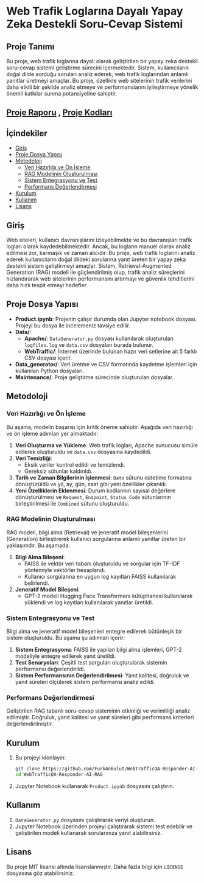 # Web Trafik Loglarına Dayalı Yapay Zeka Destekli Soru-Cevap Sistemi

## Proje Tanımı

Bu proje, web trafik loglarına dayalı olarak geliştirilen bir yapay zeka destekli soru-cevap sistemi geliştirme sürecini içermektedir. Sistem, kullanıcıların doğal dilde sorduğu soruları analiz ederek, web trafik loglarından anlamlı yanıtlar üretmeyi amaçlar. Bu proje, özellikle web sitelerinin trafik verilerini daha etkili bir şekilde analiz etmeye ve performanslarını iyileştirmeye yönelik önemli katkılar sunma potansiyeline sahiptir.

## [Proje Raporu](https://github.com/Furk4nBulut/WebTrafficQA-Responder-AI-RAG/blob/master/FurkanBulutReport.pdf) , [Proje Kodları](https://github.com/Furk4nBulut/WebTrafficQA-Responder-AI-RAG/blob/master/product.ipynb)


## İçindekiler

- [Giriş](#giriş)
- [Proje Dosya Yapısı](#proje-dosya-yapısı)
- [Metodoloji](#metodoloji)
  - [Veri Hazırlığı ve Ön İşleme](#veri-hazırlığı-ve-ön-i̇şleme)
  - [RAG Modelinin Oluşturulması](#rag-modelinin-oluşturulması)
  - [Sistem Entegrasyonu ve Test](#sistem-entegrasyonu-ve-test)
  - [Performans Değerlendirmesi](#performans-değerlendirmesi)
- [Kurulum](#kurulum)
- [Kullanım](#kullanım)
- [Lisans](#lisans)

## Giriş

Web siteleri, kullanıcı davranışlarını izleyebilmekte ve bu davranışları trafik logları olarak kaydedebilmektedir. Ancak, bu logların manuel olarak analiz edilmesi zor, karmaşık ve zaman alıcıdır. Bu proje, web trafik loglarını analiz ederek kullanıcıların doğal dildeki sorularına yanıt üreten bir yapay zeka destekli sistem geliştirmeyi amaçlar. Sistem, Retrieval-Augmented Generation (RAG) modeli ile güçlendirilmiş olup, trafik analiz süreçlerini hızlandırarak web sitelerinin performansını artırmayı ve güvenlik tehditlerini daha hızlı tespit etmeyi hedefler.

## Proje Dosya Yapısı

- **Product.ipynb**: Projenin çalışır durumda olan Jupyter notebook dosyası. Projeyi bu dosya ile incelemeniz tavsiye edilir.
- **Data/**:
  - **Apache/**: `DataGenerator.py` dosyası kullanılarak oluşturulan `logfiles.log` ve `data.csv` dosyaları burada bulunur.
  - **WebTraffic/**: İnternet üzerinde bulunan hazır veri setlerine ait 5 farklı CSV dosyası içerir.
- **Data_generator/**: Veri üretme ve CSV formatında kaydetme işlemleri için kullanılan Python dosyaları.
- **Maintenance/**: Proje geliştirme sürecinde oluşturulan dosyalar.

## Metodoloji

### Veri Hazırlığı ve Ön İşleme

Bu aşama, modelin başarısı için kritik öneme sahiptir. Aşağıda veri hazırlığı ve ön işleme adımları yer almaktadır:

1. **Veri Oluşturma ve Yükleme**: Web trafik logları, Apache sunucusu simüle edilerek oluşturuldu ve `data.csv` dosyasına kaydedildi.
2. **Veri Temizliği**:
   - Eksik veriler kontrol edildi ve temizlendi.
   - Gereksiz sütunlar kaldırıldı.
3. **Tarih ve Zaman Bilgilerinin İşlenmesi**: `Date` sütunu datetime formatına dönüştürüldü ve yıl, ay, gün, saat gibi yeni özellikler çıkarıldı.
4. **Yeni Özelliklerin Eklenmesi**: Durum kodlarının sayısal değerlere dönüştürülmesi ve `Request`, `Endpoint`, `Status Code` sütunlarının birleştirilmesi ile `Combined` sütunu oluşturuldu.

### RAG Modelinin Oluşturulması

RAG modeli, bilgi alma (Retrieval) ve jeneratif model bileşenlerini (Generation) birleştirerek kullanıcı sorgularına anlamlı yanıtlar üreten bir yaklaşımdır. Bu aşamada:

1. **Bilgi Alma Bileşeni**:
   - FAISS ile vektör veri tabanı oluşturuldu ve sorgular için TF-IDF yöntemiyle vektörler hesaplandı.
   - Kullanıcı sorgularına en uygun log kayıtları FAISS kullanılarak belirlendi.
2. **Jeneratif Model Bileşeni**:
   - GPT-2 modeli Hugging Face Transformers kütüphanesi kullanılarak yüklendi ve log kayıtları kullanılarak yanıtlar üretildi.

### Sistem Entegrasyonu ve Test

Bilgi alma ve jeneratif model bileşenleri entegre edilerek bütünleşik bir sistem oluşturuldu. Bu aşama şu adımları içerir:

1. **Sistem Entegrasyonu**: FAISS ile yapılan bilgi alma işlemleri, GPT-2 modeliyle entegre edilerek yanıt üretildi.
2. **Test Senaryoları**: Çeşitli test sorguları oluşturularak sistemin performansı değerlendirildi.
3. **Sistem Performansının Değerlendirilmesi**: Yanıt kalitesi, doğruluk ve yanıt süreleri ölçülerek sistem performansı analiz edildi.

### Performans Değerlendirmesi

Geliştirilen RAG tabanlı soru-cevap sisteminin etkinliği ve verimliliği analiz edilmiştir. Doğruluk, yanıt kalitesi ve yanıt süreleri gibi performans kriterleri değerlendirilmiştir.

## Kurulum

1. Bu projeyi klonlayın:

   ```bash
   git clone https://github.com/Furk4nBulut/WebTrafficQA-Responder-AI-RAG.git
   cd WebTrafficQA-Responder-AI-RAG
   ```
2. Jupyter Notebook kullanarak `Product.ipynb` dosyasını çalıştırın.

## Kullanım

1. `DataGenerator.py` dosyasını çalıştırarak veriyi oluşturun.
2. Jupyter Notebook üzerinden projeyi çalıştırarak sistemi test edebilir ve geliştirilen modeli kullanarak sorularınıza yanıt alabilirsiniz.

## Lisans

Bu proje MIT lisansı altında lisanslanmıştır. Daha fazla bilgi için `LICENSE` dosyasına göz atabilirsiniz.